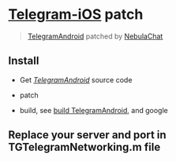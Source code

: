 # [Telegram-iOS](https://github.com/peter-iakovlev/Telegram) patch
> [TelegramAndroid](https://github.com/peter-iakovlev/Telegram) patched by [NebulaChat](https://nebula.chat)

## Install

- Get *[TelegramAndroid](https://github.com/peter-iakovlev/Telegram)* source code

- patch

- build, see [build TelegramAndroid](https://github.com/peter-iakovlev/Telegram), and google

## Replace your server and port in TGTelegramNetworking.m file
